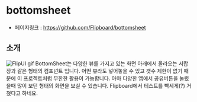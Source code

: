 # bottomsheet
- 페이지링크 : https://github.com/Flipboard/bottomsheet

## 소개
![FlipUI gif](http://i.imgur.com/ld56kbi.gif)
BottomSheet는 다양한 뷰를 가지고 있는 화면 아래에서 올라오는 서랍장과 같은 형태의 컴포넌트 입니다. 어떤 뷰라도 넣어놓을 수 있고 갯수 제한이 없기 때문에 이 프로젝트처럼 무한한 활용이 가능합니다. 아마 다양한 앱에서 공유버튼을 눌렀을때 많이 보던 형태의 화면을 보실 수 있습니다. Flipboard에서 테스트를 빡세게(?) 거쳤다고 하네요.
